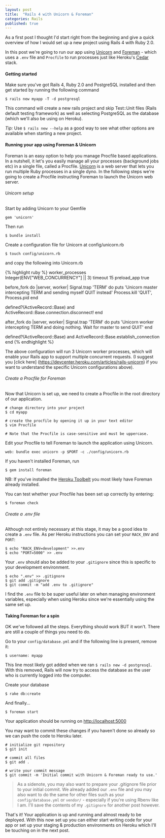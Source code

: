 ```yaml
---
layout: post
title:  "Rails 4 with Unicorn & Foreman"
categories: Rails
published: true
---
```


As a first post I thought I'd start right from the beginning and give a quick overview of how I would set up a new project using Rails 4 with Ruby 2.0.

In this post we're going to run our app using [Unicorn](https://devcenter.heroku.com/articles/rails-unicorn) and [Foreman](https://github.com/ddollar/foreman) - which uses a `.env` file and `Procfile` to run processes just like Heroku's [Cedar](https://devcenter.heroku.com/articles/cedar/) stack.

#### Getting started

Make sure you've got Rails 4, Ruby 2.0 and PostgreSQL installed and then get started by running the following command

    $ rails new myapp -T -d postgresql

This command will create a new rails project and skip Test::Unit files (Rails default testing framework) as well as selecting PostgreSQL as the database (which we'll also be using on Heroku).

*Tip:* Use `$ rails new --help` as a good way to see what other options are available when starting a new project.

#### Running your app using Foreman & Unicorn

Foreman is an easy option to help you manage Procfile based applications. In
a nutshell, it let's you easily manage all your processes (background jobs etc)
in a single file, called a Procfile. [Unicorn](https://devcenter.heroku.com/articles/rails-unicorn) is a web server that lets you run multiple Ruby processes in a single dyno. In the following steps we're going to create a Procfile instructing Foreman to launch the Unicorn web server.

###### Unicorn setup

Start by adding Unicorn to your Gemfile

    gem 'unicorn'

Then run

    $ bundle install

Create a configuration file for Unicorn at config/unicorn.rb

    $ touch config/unicorn.rb

and copy the following into Unicorn.rb

{% highlight ruby %}
worker_processes Integer(ENV["WEB_CONCURRENCY"] || 3)
timeout 15
preload_app true

before_fork do |server, worker|
  Signal.trap 'TERM' do
    puts 'Unicorn master intercepting TERM and sending myself QUIT instead'
    Process.kill 'QUIT', Process.pid
  end

  defined?(ActiveRecord::Base) and
    ActiveRecord::Base.connection.disconnect!
end

after_fork do |server, worker|
  Signal.trap 'TERM' do
    puts 'Unicorn worker intercepting TERM and doing nothing. Wait for master to
send QUIT'
  end

  defined?(ActiveRecord::Base) and
    ActiveRecord::Base.establish_connection
end 
{% endhighlight %}

The above configuration will run 3 Unicorn
worker processes, which will enable your Rails app to support multiple concurrent
requests. (I suggest you [click here]
(https://devcenter.heroku.com/articles/rails-unicorn) if you want to understand
the specific Unicorn configurations above).


###### Create a Procfile for Foreman

Now that Unicorn is set up, we need to create a Procfile in the root directory of our application.

    # change directory into your project
    $ cd myapp

    # create the procfile by opening it up in your text editor
    $ vim Procfile

    # Note that the Procfile is case-sensitive and must be uppercase.

Edit your Procfile to tell Foreman to launch the application
using Unicorn.

    web: bundle exec unicorn -p $PORT -c ./config/unicorn.rb

If you haven't installed Foreman, run 

    $ gem install foreman 

NB: If you've installed the [Heroku Toolbelt](https://toolbelt.heroku.com/) you most likely have Foreman
already installed.

You can test whether your Procfile has been set up correctly by entering:

    $ foreman check

###### Create a .env file

Although not entirely necessary at this stage, it may be a good idea to create a
`.env` file. As per Heroku instructions you can set your `RACK_ENV` and `PORT`:

    $ echo "RACK_ENV=development" >>.env
    $ echo "PORT=5000" >> .env

Your `.env` should also be added to your `.gitignore` since this is specific to
your development environment.

    $ echo ".env" >> .gitignore
    $ git add .gitignore
    $ git commit -m "add .env to .gitignore"

I find the `.env` file to be super useful later on when managing environment
variables, especially when using Heroku since we're essentially using the same
set up.

#### Taking Foreman for a spin

OK we've followed all the steps. Everything should work BUT it won't. There are
still a couple of things you need to do.

Go to your `config/database.yml` and if the following line is present, remove it:

    $ username: myapp

This line most likely got added when we ran `$ rails new -d postgresql`. With this removed, Rails will now try to access the database as the user who is currently logged
into the computer.

Create your database

    $ rake db:create

And finally...

    $ foreman start

Your application should be running on [http://localhost:5000](http://localhost:5000)


You may want to commit these changes if you haven't done so already so we
can push the code to Heroku later.

    # initialize git repository
    $ git init

    # commit all files
    $ git add .

    # write your commit message
    $ git commit -m 'Initial commit with Unicorn & Foreman ready to use.'

> As a sidenote, you may also want to prepare your .gitignore file prior to your
initial commit. We already added our `.env` file and you may also want to do the
same for other files such as your `config/database.yml` or `vendor/` -
especially if you're using Rbenv like I am. I'll save the contents of my `.gitignore` for another post however.


That's it! Your application is up and running and almost ready to be deployed. With
this now set up you can either start writing code for your app or set up your
staging & production environments on Heroku which I'll be touching on in the
next post.
